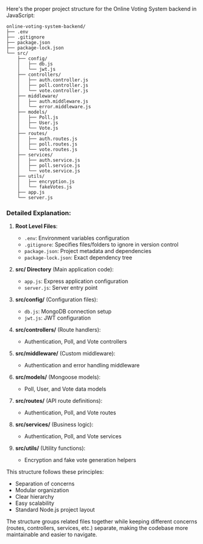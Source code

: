 Here's the proper project structure for the Online Voting System backend in JavaScript:

```
online-voting-system-backend/
├── .env
├── .gitignore
├── package.json
├── package-lock.json
└── src/
    ├── config/
    │   ├── db.js
    │   └── jwt.js
    ├── controllers/
    │   ├── auth.controller.js
    │   ├── poll.controller.js
    │   └── vote.controller.js
    ├── middleware/
    │   ├── auth.middleware.js
    │   └── error.middleware.js
    ├── models/
    │   ├── Poll.js
    │   ├── User.js
    │   └── Vote.js
    ├── routes/
    │   ├── auth.routes.js
    │   ├── poll.routes.js
    │   └── vote.routes.js
    ├── services/
    │   ├── auth.service.js
    │   ├── poll.service.js
    │   └── vote.service.js
    ├── utils/
    │   ├── encryption.js
    │   └── fakeVotes.js
    ├── app.js
    └── server.js
```

### Detailed Explanation:

1. **Root Level Files**:
   - `.env`: Environment variables configuration
   - `.gitignore`: Specifies files/folders to ignore in version control
   - `package.json`: Project metadata and dependencies
   - `package-lock.json`: Exact dependency tree

2. **src/ Directory** (Main application code):
   - `app.js`: Express application configuration
   - `server.js`: Server entry point

3. **src/config/** (Configuration files):
   - `db.js`: MongoDB connection setup
   - `jwt.js`: JWT configuration

4. **src/controllers/** (Route handlers):
   - Authentication, Poll, and Vote controllers

5. **src/middleware/** (Custom middleware):
   - Authentication and error handling middleware

6. **src/models/** (Mongoose models):
   - Poll, User, and Vote data models

7. **src/routes/** (API route definitions):
   - Authentication, Poll, and Vote routes

8. **src/services/** (Business logic):
   - Authentication, Poll, and Vote services

9. **src/utils/** (Utility functions):
   - Encryption and fake vote generation helpers

This structure follows these principles:
- Separation of concerns
- Modular organization
- Clear hierarchy
- Easy scalability
- Standard Node.js project layout

The structure groups related files together while keeping different concerns (routes, controllers, services, etc.) separate, making the codebase more maintainable and easier to navigate.